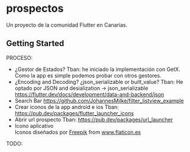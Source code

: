 # prospectos

Un proyecto de la comunidad Flutter en Canarias.

## Getting Started

PROCESO:

- ¿Gestor de Estados?
  Tban: he iniciado la implementación con GetX. Como la app es simple podemos probar con otros gestores.
- ¿Encoding and Decoding? ¿json_serializable or built_value?
  Tban: He optado por JSON and desialization -> json_serializable
  https://flutter.dev/docs/development/data-and-backend/json
- Search Bar
  https://github.com/JohannesMilke/filter_listview_example
- Crear iconos de la app android e ios
  Tban: https://pub.dev/packages/flutter_launcher_icons
- Abrir url prospecto
  Tban: https://pub.dev/packages/url_launcher
- Icono aplicativo
  <div>Iconos diseñados por <a href="https://www.freepik.com" title="Freepik">Freepik</a> from <a href="https://www.flaticon.es/" title="Flaticon">www.flaticon.es</a></div>

TODO: